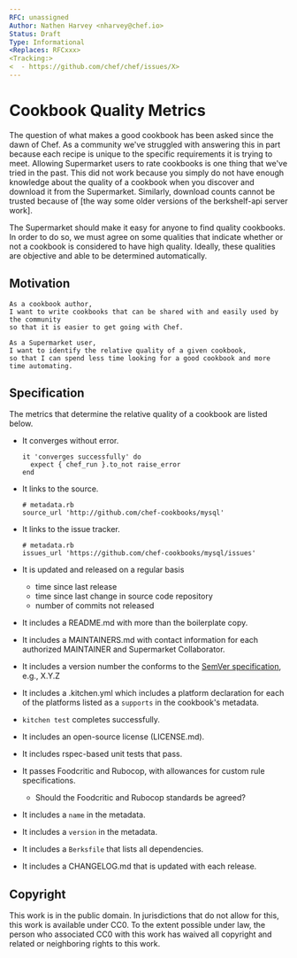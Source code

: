 ```yaml
---
RFC: unassigned
Author: Nathen Harvey <nharvey@chef.io>
Status: Draft
Type: Informational
<Replaces: RFCxxx>
<Tracking:>
<  - https://github.com/chef/chef/issues/X>
---
```


# Cookbook Quality Metrics

The question of what makes a good cookbook has been asked since the dawn of Chef.  As a community we've struggled with answering this in part because each recipe is unique to the specific requirements it is trying to meet.  Allowing Supermarket users to rate cookbooks is one thing that we've tried in the past.  This did not work because you simply do not have enough knowledge about the quality of a cookbook when you discover and download it from the Supermarket.  Similarly, download counts cannot be trusted because of [the way some older versions of the berkshelf-api server work].

The Supermarket should make it easy for anyone to find quality cookbooks.  In order to do so, we must agree on some qualities that indicate whether or not a cookbook is considered to have high quality.  Ideally, these qualities are objective and able to be determined automatically.

## Motivation

    As a cookbook author,
    I want to write cookbooks that can be shared with and easily used by the community
    so that it is easier to get going with Chef.

    As a Supermarket user,
    I want to identify the relative quality of a given cookbook,
    so that I can spend less time looking for a good cookbook and more time automating.

## Specification

The metrics that determine the relative quality of a cookbook are listed below.

* It converges without error.

    ```
    it 'converges successfully' do
      expect { chef_run }.to_not raise_error
    end
    ```

* It links to the source.

    ```
    # metadata.rb
    source_url 'http://github.com/chef-cookbooks/mysql'
    ```

* It links to the issue tracker.

    ```
    # metadata.rb
    issues_url 'https://github.com/chef-cookbooks/mysql/issues'
    ```


* It is updated and released on a regular basis
  * time since last release
  * time since last change in source code repository
  * number of commits not released
* It includes a README.md with more than the boilerplate copy.
* It includes a MAINTAINERS.md with contact information for each authorized MAINTAINER and Supermarket Collaborator.
* It includes a version number the conforms to the [SemVer specification](http://semver.org/), e.g., X.Y.Z
* It includes a .kitchen.yml which includes a platform declaration for each of the platforms listed as a `supports` in the cookbook's metadata.
* `kitchen test` completes successfully.
* It includes an open-source license (LICENSE.md).
* It includes rspec-based unit tests that pass.
* It passes Foodcritic and Rubocop, with allowances for custom rule specifications.
  * Should the Foodcritic and Rubocop standards be agreed?
* It includes a `name` in the metadata.
* It includes a `version` in the metadata.
* It includes a `Berksfile` that lists all dependencies.
* It includes a CHANGELOG.md that is updated with each release.

## Copyright

This work is in the public domain. In jurisdictions that do not allow for this,
this work is available under CC0. To the extent possible under law, the person
who associated CC0 with this work has waived all copyright and related or
neighboring rights to this work.
